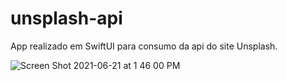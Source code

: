 # unsplash-api
App realizado em SwiftUI para consumo da api do site Unsplash.

![Screen Shot 2021-06-21 at 1 46 00 PM](https://user-images.githubusercontent.com/59899994/122696472-3bcb3580-d297-11eb-93c4-fa91771b6868.png)
